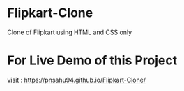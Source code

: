 # Flipkart-Clone
 Clone of Flipkart using HTML and CSS only
 
 # For Live Demo of this Project 
 visit : https://pnsahu94.github.io/Flipkart-Clone/
 
